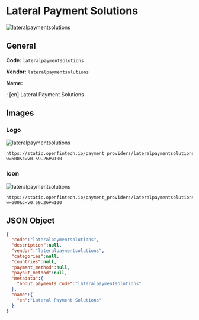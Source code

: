 
# Lateral Payment Solutions 
![lateralpaymentsolutions](https://static.openfintech.io/payment_providers/lateralpaymentsolutions/logo.svg?w=600&c=v0.59.26#w100)  

## General 
 
**Code:** `lateralpaymentsolutions`  
 
**Vendor:** `lateralpaymentsolutions`  
 
**Name:**  
 
:	[en] Lateral Payment Solutions  

## Images 

### Logo 
 
![lateralpaymentsolutions](https://static.openfintech.io/payment_providers/lateralpaymentsolutions/logo.svg?w=600&c=v0.59.26#w100)  

```
https://static.openfintech.io/payment_providers/lateralpaymentsolutions/logo.svg?w=600&c=v0.59.26#w100
```  

### Icon 
 
![lateralpaymentsolutions](https://static.openfintech.io/payment_providers/lateralpaymentsolutions/icon.svg?w=600&c=v0.59.26#w100)  

```
https://static.openfintech.io/payment_providers/lateralpaymentsolutions/icon.svg?w=600&c=v0.59.26#w100
```  

## JSON Object 

```json
{
  "code":"lateralpaymentsolutions",
  "description":null,
  "vendor":"lateralpaymentsolutions",
  "categories":null,
  "countries":null,
  "payment_method":null,
  "payout_method":null,
  "metadata":{
    "about_payments_code":"lateralpaymentsolutions"
  },
  "name":{
    "en":"Lateral Payment Solutions"
  }
}
```  
